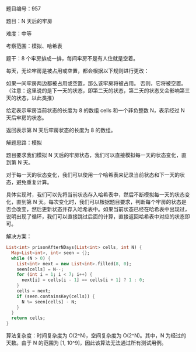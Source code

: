 题目编号：957

题目：N 天后的牢房

难度：中等

考察范围：模拟、哈希表

题干：8 个牢房排成一排，每间牢房不是有人住就是空着。

每天，无论牢房是被占用或空置，都会根据以下规则进行更改：

如果一间牢房两边都被占用或空置，那么该牢房将被占用。
否则，它将被空置。
（注意：这里说的是下一天的状态，即第二天的状态，第二天的状态又会影响第三天的状态，以此类推）

给定表示牢房当前状态的长度为 8 的数组 cells 和一个非负整数 N，表示经过 N 天后牢房的状态。

返回表示第 N 天后牢房状态的长度为 8 的数组。

解题思路：模拟

题目要求我们模拟 N 天后的牢房状态，我们可以直接模拟每一天的状态变化，直到第 N 天。

对于每一天的状态变化，我们可以使用一个哈希表来记录当前状态和下一天的状态，避免重复计算。

具体实现时，我们可以先将当前状态存入哈希表中，然后不断模拟每一天的状态变化，直到第 N 天。每次变化时，我们可以根据题目要求，判断每个牢房的状态是否会改变，然后更新状态并存入哈希表中。如果当前状态已经在哈希表中出现过，说明出现了循环，我们可以直接跳过后面的计算，直接返回哈希表中对应的状态即可。

解决方案：

```dart
List<int> prisonAfterNDays(List<int> cells, int N) {
  Map<List<int>, int> seen = {};
  while (N > 0) {
    List<int> next = new List<int>.filled(8, 0);
    seen[cells] = N--;
    for (int i = 1; i < 7; i++) {
      next[i] = cells[i - 1] == cells[i + 1] ? 1 : 0;
    }
    cells = next;
    if (seen.containsKey(cells)) {
      N %= seen[cells] - N;
    }
  }
  return cells;
}
```

算法复杂度：时间复杂度为 O(2^N)，空间复杂度为 O(2^N)。其中，N 为经过的天数。由于 N 的范围为 [1, 10^9]，因此该算法无法通过所有测试用例。
